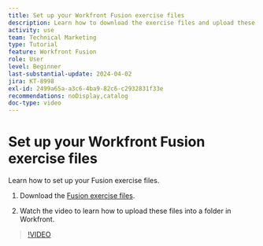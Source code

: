 ```yaml
---
title: Set up your Workfront Fusion exercise files
description: Learn how to download the exercise files and upload these files into a folder in Workfront, in [!DNL Adobe Workfront Fusion].
activity: use
team: Technical Marketing
type: Tutorial
feature: Workfront Fusion
role: User
level: Beginner
last-substantial-update: 2024-04-02
jira: KT-8998
exl-id: 2499a65a-a3c6-4ba9-82c6-c2932831f33e
recommendations: noDisplay,catalog
doc-type: video
---
```

# Set up your Workfront Fusion exercise files

Learn how to set up your Fusion exercise files.

1. Download the [Fusion exercise files](/help/assets/fusion-exercise-files.zip).

1. Watch the video to learn how to upload these files into a folder in Workfront.

>[!VIDEO](https://video.tv.adobe.com/v/335258/?quality=12&learn=on)
